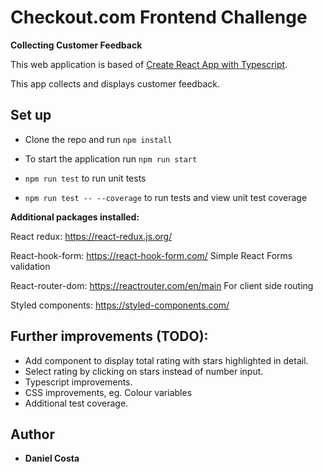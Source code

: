 
# Checkout.com Frontend Challenge

**Collecting Customer Feedback**

This web application is based of [Create React App with Typescript](https://create-react-app.dev/docs/adding-typescript/).

This app collects and displays customer feedback.

## Set up

- Clone the repo and run `npm install`
  
- To start the application run `npm run start`

-  `npm run test` to run unit tests

-  `npm run test -- --coverage` to run tests and view unit test coverage  

**Additional packages installed:**

React redux: https://react-redux.js.org/

React-hook-form: https://react-hook-form.com/ 
Simple React Forms validation

React-router-dom: https://reactrouter.com/en/main 
For client side routing

Styled components: https://styled-components.com/

## Further improvements (TODO):
  
* Add component to display total rating with stars highlighted in detail.
* Select rating by clicking on stars instead of number input.
* Typescript improvements.
* CSS improvements, eg. Colour variables
* Additional test coverage.

## Author

* **Daniel Costa**
